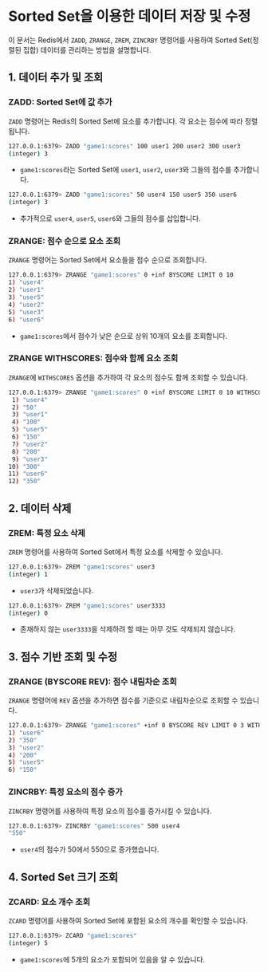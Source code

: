
# Sorted Set을 이용한 데이터 저장 및 수정

이 문서는 Redis에서 `ZADD`, `ZRANGE`, `ZREM`, `ZINCRBY` 명령어를 사용하여 Sorted Set(정렬된 집합) 데이터를 관리하는 방법을 설명합니다.

## 1. 데이터 추가 및 조회

### ZADD: Sorted Set에 값 추가
`ZADD` 명령어는 Redis의 Sorted Set에 요소를 추가합니다. 각 요소는 점수에 따라 정렬됩니다.

```bash
127.0.0.1:6379> ZADD "game1:scores" 100 user1 200 user2 300 user3
(integer) 3
```
- `game1:scores`라는 Sorted Set에 `user1`, `user2`, `user3`와 그들의 점수를 추가합니다.

```bash
127.0.0.1:6379> ZADD "game1:scores" 50 user4 150 user5 350 user6
(integer) 3
```
- 추가적으로 `user4`, `user5`, `user6`와 그들의 점수를 삽입합니다.

### ZRANGE: 점수 순으로 요소 조회
`ZRANGE` 명령어는 Sorted Set에서 요소들을 점수 순으로 조회합니다.

```bash
127.0.0.1:6379> ZRANGE "game1:scores" 0 +inf BYSCORE LIMIT 0 10
1) "user4"
2) "user1"
3) "user5"
4) "user2"
5) "user3"
6) "user6"
```
- `game1:scores`에서 점수가 낮은 순으로 상위 10개의 요소를 조회합니다.

### ZRANGE WITHSCORES: 점수와 함께 요소 조회
`ZRANGE`에 `WITHSCORES` 옵션을 추가하여 각 요소의 점수도 함께 조회할 수 있습니다.

```bash
127.0.0.1:6379> ZRANGE "game1:scores" 0 +inf BYSCORE LIMIT 0 10 WITHSCORES
 1) "user4"
 2) "50"
 3) "user1"
 4) "100"
 5) "user5"
 6) "150"
 7) "user2"
 8) "200"
 9) "user3"
10) "300"
11) "user6"
12) "350"
```

## 2. 데이터 삭제

### ZREM: 특정 요소 삭제
`ZREM` 명령어를 사용하여 Sorted Set에서 특정 요소를 삭제할 수 있습니다.

```bash
127.0.0.1:6379> ZREM "game1:scores" user3
(integer) 1
```
- `user3`가 삭제되었습니다.

```bash
127.0.0.1:6379> ZREM "game1:scores" user3333
(integer) 0
```
- 존재하지 않는 `user3333`을 삭제하려 할 때는 아무 것도 삭제되지 않습니다.

## 3. 점수 기반 조회 및 수정

### ZRANGE (BYSCORE REV): 점수 내림차순 조회
`ZRANGE` 명령어에 `REV` 옵션을 추가하면 점수를 기준으로 내림차순으로 조회할 수 있습니다.

```bash
127.0.0.1:6379> ZRANGE "game1:scores" +inf 0 BYSCORE REV LIMIT 0 3 WITHSCORES
1) "user6"
2) "350"
3) "user2"
4) "200"
5) "user5"
6) "150"
```

### ZINCRBY: 특정 요소의 점수 증가
`ZINCRBY` 명령어를 사용하여 특정 요소의 점수를 증가시킬 수 있습니다.

```bash
127.0.0.1:6379> ZINCRBY "game1:scores" 500 user4
"550"
```
- `user4`의 점수가 50에서 550으로 증가했습니다.

## 4. Sorted Set 크기 조회

### ZCARD: 요소 개수 조회
`ZCARD` 명령어를 사용하여 Sorted Set에 포함된 요소의 개수를 확인할 수 있습니다.

```bash
127.0.0.1:6379> ZCARD "game1:scores"
(integer) 5
```
- `game1:scores`에 5개의 요소가 포함되어 있음을 알 수 있습니다.

